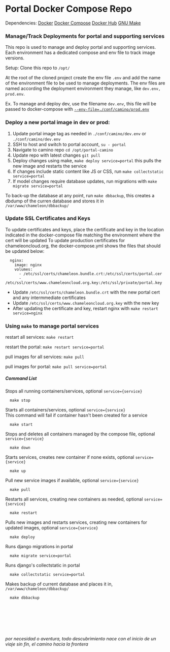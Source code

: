 # Portal Docker Compose Repo

Dependencies:
[Docker](https://docs.docker.com/)
[Docker Compose](https://docs.docker.com/compose/)
[Docker Hub](https://hub.docker.com/orgs/taccwma/repositories)
[GNU Make](https://www.gnu.org/software/make/)

### Manage/Track Deployments for portal and supporting services

This repo is used to manage and deploy portal and supporting services.
Each environment has a dedicated compose and env file to track image versions.

Setup:
Clone this repo to `/opt/`

At the root of the cloned project create the env file `.env` and add the name of the environment file to be used to manage deployments. The env files are named according the deployment environment they manage, like `dev.env, prod.env`.

Ex. To manage and deploy dev, use the filename `dev.env`, this file will be passed to docker-compose with [`--env-file=./conf/camino/prod.env`](https://docs.docker.com/compose/environment-variables/)

### Deploy a new portal image in dev or prod:

1. Update portal image tag as needed in `./conf/camino/dev.env` or `./conf/camino/dev.env` 
2. SSH to host and switch to portal account, `su - portal`
3. Navigate to camino repo `cd /opt/portal-camino`
4. Update repo with latest changes `git pull`
5. Deploy changes using make, `make deploy service=portal`  this pulls the new image and restarts the service
6. If changes include static content like JS or CSS, run `make collectstatic service=portal`
7. If model changes require database updates, run migrations with `make migrate service=portal`

To back-up the database at any point, run `make dbbackup`, this creates a dbdump of the curren database and stores it in `/var/www/chameleon/dbbackup/`

### Update SSL Certificates and Keys
To update certificates and keys, place the certificate and key in the location indicated in the docker-compose file matching the environment where the cert will be updated
To update production certificates for chameleoncloud.org, the docker-compose.yml shows the files that should be updated below:
```
  nginx:
    image: nginx
    volumes:
      - /etc/ssl/certs/chameleon.bundle.crt:/etc/ssl/certs/portal.cer
      - /etc/ssl/certs/www.chameleoncloud.org.key:/etc/ssl/private/portal.key
```

- Update `/etc/ssl/certs/chameleon.bundle.crt` with the new portal cert and any intermmediate certificates  
- Update `/etc/ssl/certs/www.chameleoncloud.org.key` with the new key
- After updating the certificate and key, restart nginx with `make restart service=nginx`

### Using `make` to manage portal services

restart all services: `make restart`

restart the portal: `make restart service=portal`

pull images for all services: `make pull`

pull images for portal: `make pull service=portal`
<br />
##### Command List

Stops all running containers/services, optional `service={service}`  
``` 
  make stop
```

Starts all containers/services, optional `service={service}`  
This command will fail if container hasn't been created for a service  
```
  make start
 ```

Stops and deletes all containers managed by the compose file, optional `service={service}`  
```
  make down
 ```

Starts services, creates new container if none exists, optional `service={service}`  
```
  make up
```

Pull new service images if available, optional `service={service}`  
```
  make pull
```

Restarts all services, creating new containers as needed, optional `service={service}`  
```
  make restart
```

Pulls new images and restarts services, creating new containers for updated images, optional `service={service}`  
```
  make deploy
```

Runs django migrations in portal  
```
  make migrate service=portal
```

Runs django's collectstatic in portal  
```
  make collectstatic service=portal
```

Makes backup of current database and places it in, `/var/www/chameleon/dbbackup/`  
```
  make dbbackup
```
<br /><br /><br /><br /><br />
  
  
  
  
  
  
_por necesidad o aventura, todo descubrimiento nace con el inicio de un viaje sin fin, el camino hacia la frontera_
